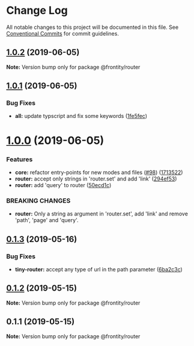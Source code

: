 # Change Log

All notable changes to this project will be documented in this file.
See [Conventional Commits](https://conventionalcommits.org) for commit guidelines.

## [1.0.2](https://github.com/frontity/frontity/compare/@frontity/router@1.0.1...@frontity/router@1.0.2) (2019-06-05)

**Note:** Version bump only for package @frontity/router





## [1.0.1](https://github.com/frontity/frontity/compare/@frontity/router@1.0.0...@frontity/router@1.0.1) (2019-06-05)


### Bug Fixes

* **all:** update typscript and fix some keywords ([1fe5fec](https://github.com/frontity/frontity/commit/1fe5fec))





# [1.0.0](https://github.com/frontity/frontity/compare/@frontity/router@0.1.3...@frontity/router@1.0.0) (2019-06-05)


### Features

* **core:** refactor entry-points for new modes and files ([#98](https://github.com/frontity/frontity/issues/98)) ([1713522](https://github.com/frontity/frontity/commit/1713522))
* **router:** accept only strings in 'router.set' and add 'link' ([294ef53](https://github.com/frontity/frontity/commit/294ef53))
* **router:** add 'query' to router ([50ecd1c](https://github.com/frontity/frontity/commit/50ecd1c))


### BREAKING CHANGES

* **router:** Only a string as argument in 'router.set', add 'link' and remove 'path', 'page' and 'query'.





## [0.1.3](https://github.com/frontity/frontity/compare/@frontity/router@0.1.2...@frontity/router@0.1.3) (2019-05-16)


### Bug Fixes

* **tiny-router:** accept any type of url in the path parameter ([6ba2c3c](https://github.com/frontity/frontity/commit/6ba2c3c))





## [0.1.2](https://github.com/frontity/frontity/compare/@frontity/router@0.1.1...@frontity/router@0.1.2) (2019-05-15)

**Note:** Version bump only for package @frontity/router





## 0.1.1 (2019-05-15)

**Note:** Version bump only for package @frontity/router
